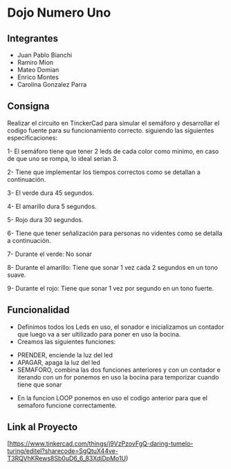 # Dojo Numero Uno






## Integrantes
* Juan Pablo Bianchi
* Ramiro Mion
* Mateo Domian
* Enrico Montes
* Carolina Gonzalez Parra
## Consigna

Realizar el circuito en TinckerCad para simular el semáforo y desarrollar el codigo fuente para su funcionamiento correcto. siguiendo las siguientes especificaciones:

1- El semáforo tiene que tener 2 leds de cada color como minimo, en caso de que uno se
rompa, lo ideal serian 3.

2- Tiene que implementar los tiempos correctos como se detallan a continuación.

3- El verde dura 45 segundos.

4- El amarillo dura 5 segundos.

5- Rojo dura 30 segundos.

6- Tiene que tener señalización para personas no videntes como se detalla a
continuación.

7- Durante el verde: No sonar

8- Durante el amarillo: Tiene que sonar 1 vez cada 2 segundos en un tono suave.

9- Durante el rojo: Tiene que sonar 1 vez por segundo en un tono fuerte.

## Funcionalidad

* Definimos todos los Leds en uso, el sonador e inicializamos un contador que luego va a ser ultilizado para poner en uso la bocina. 
* Creamos las siguientes funciones:
- PRENDER, enciende la luz del led
- APAGAR, apaga la luz del led
- SEMAFORO, combina las dos funciones anteriores y con un contador e iterando con un for ponemos en uso la bocina para temporizar cuando tiene que sonar
* En la funcion LOOP ponemos en uso el codigo anterior para que el semaforo funcione correctamente. 

## Link al Proyecto
[https://www.tinkercad.com/things/j9VzPzovFgQ-daring-tumelo-turing/editel?sharecode=SgQtuX44ve-T3RQVhKRews8Sb0uD6_6_83XdjDpMo1U)
